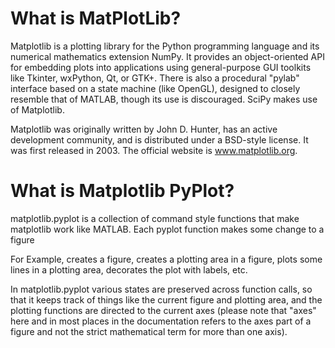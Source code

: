 # What is MatPlotLib? 
  
Matplotlib is a plotting library for the Python programming language and its numerical mathematics extension NumPy. It provides an object-oriented API for embedding plots into applications using general-purpose GUI toolkits like Tkinter, wxPython, Qt, or GTK+. There is also a procedural "pylab" interface based on a state machine (like OpenGL), designed to closely resemble that of MATLAB, though its use is discouraged. SciPy makes use of Matplotlib.
 
Matplotlib was originally written by John D. Hunter, has an active development community, and is distributed under a BSD-style license. It was first released in 2003. The official website is www.matplotlib.org. 
 
# What is Matplotlib PyPlot?
 
matplotlib.pyplot is a collection of command style functions that make matplotlib work like MATLAB. Each pyplot function makes some change to a figure 
 
For Example, creates a figure, creates a plotting area in a figure, plots some lines in a plotting area, decorates the plot with labels, etc.
 
In matplotlib.pyplot various states are preserved across function calls, so that it keeps track of things like the current figure and plotting area, and the plotting functions are directed to the current axes (please note that "axes" here and in most places in the documentation refers to the axes part of a figure and not the strict mathematical term for more than one axis). 
